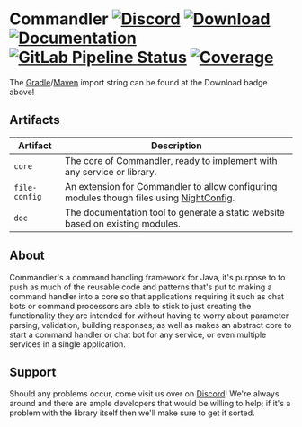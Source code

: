 # Commandler [![Discord][discord-members]][discord] [![Download][bintray-download]][bintray] [![Documentation][docs-shield]][docs] [![GitLab Pipeline Status][gitlab-build]][gitlab] [![Coverage][gitlab-coverage]][gitlab] 
The [Gradle][gradle]/[Maven][maven] import string can be found at the Download badge above!

## Artifacts
| Artifact      | Description                                                                                              |
|---------------|----------------------------------------------------------------------------------------------------------|
| `core`        | The core of Commandler, ready to implement with any service or library.                                  |
| `file-config` | An extension for Commandler to allow configuring modules though files using [NightConfig][night-config]. |
| `doc`         | The documentation tool to generate a static website based on existing modules.                           |

## About
Commandler's a command handling framework for Java, it's purpose to to push as much of the
reusable code and patterns that's put to making a command handler into a core so that
applications requiring it such as chat bots or command processors are able to stick to just 
creating the functionality they are intended for without having to worry about parameter parsing,
validation, building responses; as well as makes an abstract core to start a command handler or 
chat bot for any service, or even multiple services in a single application.

## Support
Should any problems occur, come visit us over on [Discord][discord]! We're always around and
there are ample developers that would be willing to help; if it's a problem with the library
itself then we'll make sure to get it sorted.

[discord]: https://discord.gg/hprGMaM "Discord Invite"
[discord-members]: https://discordapp.com/api/guilds/184657525990359041/widget.png "Discord Shield"
[bintray]: https://bintray.com/elypia/Commandler/core/_latestVersion "Bintray Latest Version"
[bintray-download]: https://api.bintray.com/packages/elypia/Commandler/core/images/download.svg "Bintray Download Shield"
[docs]: https://commandler.elypia.com/ "Commandler Documentation"
[docs-shield]: https://img.shields.io/badge/Docs-Commandler-blue.svg "Commandler Documentation Shield"
[gitlab]: https://gitlab.com/Elypia/commandler/commits/master "Repository on GitLab"
[gitlab-build]: https://gitlab.com/Elypia/commandler/badges/master/pipeline.svg "GitLab Build Shield"
[gitlab-coverage]: https://gitlab.com/Elypia/commandler/badges/master/coverage.svg "GitLab Coverage Shield"

[gradle]: https://gradle.org/ "Depend via Gradle"
[maven]: https://maven.apache.org/ "Depend via Maven"

[elypia]: https://elypia.com/ "Elypia Homepage"
[night-config]: https://github.com/TheElectronWill/Night-Config "GitHub Repo for Night-Config"
